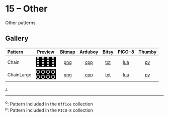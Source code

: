 # 15 – Other

Other patterns.

## Gallery

| Pattern | Preview | Bitmap | Arduboy | Bitsy | PICO-8 | Thumby |
| :--- | :---: | :---: | :---: | :---: | :---: | :---: |
| Chain | <img src="../previews/Chain.png" width="64" height="32" loading="lazy" alt="" role="none"> | [png](png/Chain.png) | [cpp](Other.h#L12-L23) | [txt](Other.bitsy.txt#L5-L14) | [lua](other.p8.lua#L7-L19) | [py](Other.thumby.py#L5-L16) |
| ChainLarge | <img src="../previews/ChainLarge.png" width="64" height="32" loading="lazy" alt="" role="none"> | [png](png/ChainLarge.png) | [cpp](Other.h#L25-L36) | [txt](Other.bitsy.txt#L16-L25) | [lua](other.p8.lua#L21-L33) | [py](Other.thumby.py#L18-L29) |

[`⤴`](#gallery)

---

<sup>o</sup>: Pattern included in the `Office` collection  
<sup>p</sup>: Pattern included in the `PICO-8` collection 

<br>
